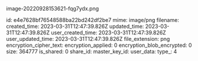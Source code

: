 image-20220928153621-fqg7ydx.png

id: e4e7628bf76548588ba22bd242df2be7
mime: image/png
filename: 
created_time: 2023-03-31T12:47:39.826Z
updated_time: 2023-03-31T12:47:39.826Z
user_created_time: 2023-03-31T12:47:39.826Z
user_updated_time: 2023-03-31T12:47:39.826Z
file_extension: png
encryption_cipher_text: 
encryption_applied: 0
encryption_blob_encrypted: 0
size: 364777
is_shared: 0
share_id: 
master_key_id: 
user_data: 
type_: 4